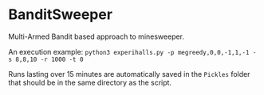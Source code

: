 # BanditSweeper
Multi-Armed Bandit based approach to minesweeper.

An execution example: 
```python3 experihalls.py -p megreedy,0,0,-1,1,-1 -s 8,8,10 -r 1000 -t 0```

Runs lasting over 15 minutes are automatically saved in the `Pickles` folder that should be in the same directory as the script.
